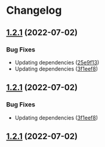 # Changelog

## [1.2.1](https://github.com/TigerC10/passport-ropc/compare/v1.1.2...v1.2.1) (2022-07-02)


### Bug Fixes

* Updating dependencies ([25e9f13](https://github.com/TigerC10/passport-ropc/commit/25e9f13dd538fb1ee53dd6c0dba9112395f43dd8))
* Updating dependencies ([3f1eef8](https://github.com/TigerC10/passport-ropc/commit/3f1eef83b5bea1ce631b0531c9467ce98e077bc3))

## [1.2.1](https://github.com/TigerC10/passport-ropc/compare/v1.2.0...v1.2.1) (2022-07-02)


### Bug Fixes

* Updating dependencies ([3f1eef8](https://github.com/TigerC10/passport-ropc/commit/3f1eef83b5bea1ce631b0531c9467ce98e077bc3))

## [1.2.1](https://github.com/TigerC10/passport-ropc/compare/v1.2.0...v1.2.1) (2022-07-02)
